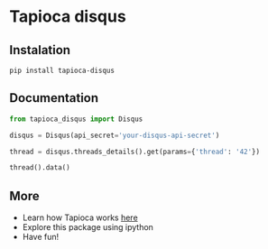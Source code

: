 # Tapioca disqus

## Instalation
```
pip install tapioca-disqus
```

## Documentation
``` python
from tapioca_disqus import Disqus

disqus = Disqus(api_secret='your-disqus-api-secret')

thread = disqus.threads_details().get(params={'thread': '42'})

thread().data()
```

## More

- Learn how Tapioca works [here](http://tapioca-wrapper.readthedocs.org/en/latest/quickstart/)
- Explore this package using ipython
- Have fun!

